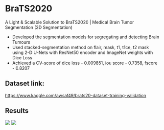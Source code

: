 # BraTS2020
A Light & Scalable Solution to BraTS2020 | Medical Brain Tumor Segmentation (2D Segmentation)

- Developed the segmentation models for segregating and detecting Brain Tumours
- Used stacked-segmentation method on flair, mask, t1, t1ce, t2 mask using 2-D U-Nets with ResNet50 encoder and ImageNet weights with Dice Loss
- Achieved a CV-score of dice loss - 0.009851, iou score - 0.7358, fscore - 0.8207

## Dataset link:
https://www.kaggle.com/awsaf49/brats20-dataset-training-validation

## Results
![](https://github.com/rajatrai16921/Brain-Tumor-Segmentation/blob/main/Capture.JPG)
![](https://github.com/rajatrai16921/Brain-Tumor-Segmentation/blob/main/Capture_1.JPG)
